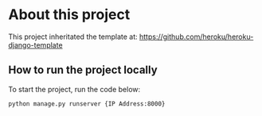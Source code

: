# About this project

This project inheritated the template at: https://github.com/heroku/heroku-django-template

## How to run the project locally

To start the project, run the code below:

```bash
python manage.py runserver {IP Address:8000}
```